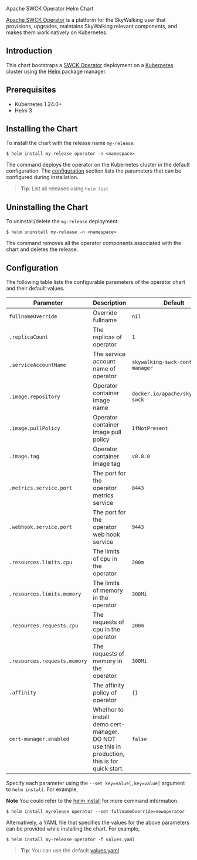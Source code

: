 Apache SWCK Operator Helm Chart

[Apache SWCK Operator](https://github.com/apache/skywalking-swck/tree/master/operator) is a platform for the SkyWalking user that provisions, upgrades, maintains SkyWalking relevant components, and makes them work natively on Kubernetes.

## Introduction

This chart bootstraps a [SWCK Operator](https://github.com/apache/skywalking-swck/blob/master/docs/operator.md) deployment on a [Kubernetes](http://kubernetes.io) cluster using the [Helm](https://helm.sh) package manager.

## Prerequisites

 - Kubernetes 1.24.0+ 
 - Helm 3

## Installing the Chart

To install the chart with the release name `my-release`:

```shell
$ helm install my-release operator -n <namespace>
```

The command deploys the operator on the Kubernetes cluster in the default configuration. The [configuration](#configuration) section lists the parameters that can be configured during installation.

> **Tip**: List all releases using `helm list`

## Uninstalling the Chart

To uninstall/delete the `my-release` deployment:

```shell
$ helm uninstall my-release -n <namespace>
```

The command removes all the operator components associated with the chart and deletes the release.

## Configuration

The following table lists the configurable parameters of the operator chart and their default values.

| Parameter                    | Description                                                                                                                  | Default                              |
|------------------------------|------------------------------------------------------------------------------------------------------------------------------|--------------------------------------|
| `fullnameOverride`           | Override fullname                                                                                                            | `nil`                                |
| `.replicaCount`              | The replicas of operator                                                                                                     | `1`                                  |
| `.serviceAccountName`        | The service account name of operator                                                                                         | `skywalking-swck-controller-manager` |
| `.image.repository`          | Operator container image name                                                                                                | `docker.io/apache/skywalking-swck`   |
| `.image.pullPolicy`          | Operator container image pull policy                                                                                         | `IfNotPresent`                       |
| `.image.tag`                 | Operator container image tag                                                                                                 | `v0.8.0`                             |
| `.metrics.service.port`      | The port for the operator metrics service                                                                                    | `8443`                               |
| `.webhook.service.port`      | The port for the operator web hook service                                                                                   | `9443`                               |
| `.resources.limits.cpu`      | The limits of cpu in the operator                                                                                            | `200m`                               |
| `.resources.limits.memory`   | The limits of memory in the operator                                                                                         | `300Mi`                              |
| `.resources.requests.cpu`    | The requests of cpu in the operator                                                                                          | `200m`                               |
| `.resources.requests.memory` | The requests of memory in the operator                                                                                       | `300Mi`                              |
| `.affinity`                  | The affinity policy of operator                                                                                              | `{}`                                 |
| `cert-manager.enabled`        | Whether to install demo cert-manager. DO NOT use this in production, this is for quick start.                               | `false`                              |

Specify each parameter using the `--set key=value[,key=value]` argument to `helm install`. For example,

**Note** You could refer to the [helm install](https://helm.sh/docs/helm/helm_install/) for more command information.

```console
$ helm install myrelease operator --set fullnameOverride=newoperator
```

Alternatively, a YAML file that specifies the values for the above parameters can be provided while installing the chart. For example,

```console
$ helm install my-release operator -f values.yaml
```

> **Tip**: You can use the default [values.yaml](values.yaml)
